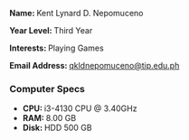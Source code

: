 <b>Name: </b>Kent Lynard D. Nepomuceno

<b>Year Level: </b>Third Year

<b>Interests: </b>Playing Games

<b>Email Address: </b> qkldnepomuceno@tip.edu.ph

### Computer Specs
* <b>CPU: </b>i3-4130 CPU @ 3.40GHz
* <b>RAM: </b>8.00 GB
* <b>Disk: </b>HDD 500 GB

